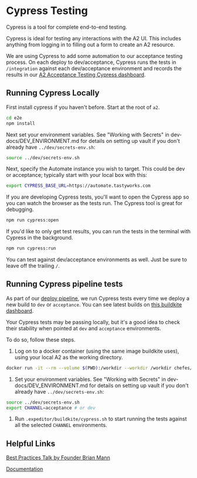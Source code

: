 # Cypress Testing

Cypress is a tool for complete end-to-end testing.

Cypress is ideal for testing any interactions with the A2 UI.
This includes anything from logging in to filling out a form to create an A2 resource.

We are using Cypress to add some automation to our acceptance testing process.
On each deploy to dev/acceptance, Cypress runs the tests in `/integration` against each
dev/acceptance environment and records the results in our [A2 Acceptance Testing Cypress dashboard](https://dashboard.cypress.io/#/projects/yvg8zo/runs).

## Running Cypress Locally

First install cypress if you haven't before. Start at the root of `a2`.

```bash
cd e2e
npm install
```

Next set your environment variables. See "Working with Secrets" in
dev-docs/DEV_ENVIRONMENT.md for details on setting up vault if you
don't already have `../dev/secrets-env.sh`:

```bash
source ../dev/secrets-env.sh
```

Next, specify the Automate instance you wish to target.
This could be dev or acceptance; typically start with your local box with this:

```bash
export CYPRESS_BASE_URL=https://automate.tastyworks.com
```

If you are developing Cypress tests, you'll want to open the Cypress app
so you can watch the browser as the tests run. The Cypress tool is great for debugging.

```bash
npm run cypress:open
```

If you'd like to only get test results, you can run the tests in the terminal with Cypress in the background.

```bash
npm run cypress:run
```

You can test against dev/acceptance environments as well.
Just be sure to leave off the trailing `/`.

## Running Cypress pipeline tests

As part of our [deploy pipeline](https://github.com/chef/automate/blob/master/.expeditor/deploy.pipeline.yml),
we run Cypress tests every time we deploy a new build to `dev` or `acceptance`.
You can see latest builds on [this buildkite dashboard](https://buildkite.com/chef/chef-a2-master-deploy-dev/builds).

Your Cypress tests may be passing locally, but it's a good idea to check their stability
when pointed at `dev` and `acceptance` environments.

To do so, follow these steps.

1. Log on to a docker container (using the same image buildkite uses), using your local A2 as the working directory.

  ```bash
  docker run -it --rm --volume $(PWD):/workdir --workdir /workdir chefes/releng-base bash
  ```

1. Set your environment variables. See "Working with Secrets" in
   dev-docs/DEV_ENVIRONMENT.md for details on setting up vault if you
   don't already have `../dev/secrets-env.sh`:

  ```bash
  source ../dev/secrets-env.sh
  export CHANNEL=acceptance # or dev
  ```

1. Run `.expeditor/buildkite/cypress.sh` to start running the tests against all the selected `CHANNEL` environments.

## Helpful Links

[Best Practices Talk by Founder Brian Mann](https://www.youtube.com/watch?v=5XQOK0v_YRE)

[Documentation](https://docs.cypress.io/guides/overview/why-cypress.html#In-a-nutshell)
